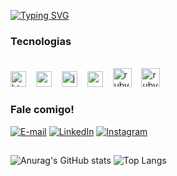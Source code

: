 <a href="https://git.io/typing-svg"><img src="https://readme-typing-svg.demolab.com?font=Fira+Code&duration=4000&pause=300&color=FF00F6&random=false&width=500&lines=Ol%C3%A1+mundo!+Sou+a+Hilary;Desenvolvedora+Web+" alt="Typing SVG" /></a>



<h3 align="left">Tecnologias</h3
                              
<div>
<div style="display: inline_block"><br>
<div align="left">
  <img src="https://cdn.jsdelivr.net/gh/devicons/devicon/icons/html5/html5-original.svg" height="25" alt="html5 logo"  />
  <img width="8" />
  <img src="https://cdn.jsdelivr.net/gh/devicons/devicon/icons/css3/css3-original.svg" height="25" alt="css3 logo"  />
  <img width="8" />
  <img src="https://cdn.jsdelivr.net/gh/devicons/devicon/icons/javascript/javascript-plain.svg" height="25" alt="javascript logo"  />
  <img width="8" />
  <img src="https://cdn.jsdelivr.net/gh/devicons/devicon/icons/ruby/ruby-original.svg" height="25" alt="ruby logo"  />
  <img width="8" />
  <img src="https://cdn.jsdelivr.net/gh/devicons/devicon@latest/icons/rails/rails-original-wordmark.svg" height="30" alt="ruby logo" /> 
  <img width="8" />
  <img src="https://cdn.jsdelivr.net/gh/devicons/devicon@latest/icons/azure/azure-original.svg" height="30" alt="ruby logo" /> 
          
</div>


<div> 
  <h3 align="left">Fale comigo!</h3>
   
[![E-mail](https://img.shields.io/badge/-Email-000?style=for-the-badge&logo=microsoft-outlook&logoColor=FF00F6&color:FFF)](mailto:hilary.pessoal@hotmail.com)
[![LinkedIn](https://img.shields.io/badge/-LinkedIn-000?style=for-the-badge&logo=linkedin&logoColor=FF00F6&color:FFF)](https://www.linkedin.com/in/hilarysantiag/)
[![Instagram](https://img.shields.io/badge/-Instagram-000?style=for-the-badge&logo=instagram&logoColor=FF00F6&color:FFF)](https://www.instagram.com//)

</div>

##
![Anurag's GitHub stats](https://github-readme-stats.vercel.app/api?username=hilarysantiag&show_icons=true&theme=jolly) ![Top Langs](https://github-readme-stats.vercel.app/api/top-langs/?username=hilarysantiag&hide_progress=true&theme=jolly)


